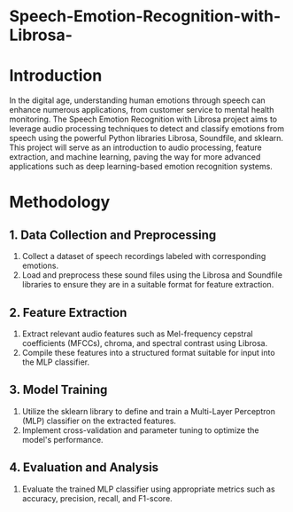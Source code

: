 # Speech-Emotion-Recognition-with-Librosa-
# Introduction
In the digital age, understanding human emotions through speech can enhance numerous applications, 
from customer service to mental health monitoring. The Speech Emotion Recognition with Librosa 
project aims to leverage audio processing techniques to detect and classify emotions from speech using 
the powerful Python libraries Librosa, Soundfile, and sklearn. This project will serve as an introduction to 
audio processing, feature extraction, and machine learning, paving the way for more advanced 
applications such as deep learning-based emotion recognition systems.

# Methodology  
## 1. Data Collection and Preprocessing 
 1. Collect a dataset of speech recordings labeled with corresponding emotions. 
 2. Load and preprocess these sound files using the Librosa and Soundfile libraries to ensure 
they are in a suitable format for feature extraction. 
## 2. Feature Extraction 
1. Extract relevant audio features such as Mel-frequency cepstral coefficients (MFCCs), 
chroma, and spectral contrast using Librosa. 
2. Compile these features into a structured format suitable for input into the MLP classifier. 
## 3. Model Training 
1. Utilize the sklearn library to define and train a Multi-Layer Perceptron (MLP) classifier on 
the extracted features. 
2. Implement cross-validation and parameter tuning to optimize the model's performance.

## 4. Evaluation and Analysis 
1. Evaluate the trained MLP classifier using appropriate metrics such as accuracy, precision, 
recall, and F1-score. 
